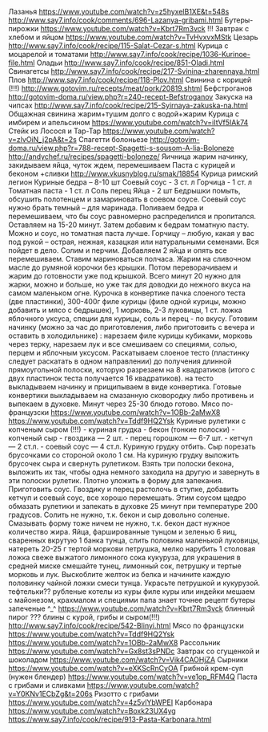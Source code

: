 Лазанья
	https://www.youtube.com/watch?v=z5hyxelB1XE&t=548s
	http://www.say7.info/cook/comments/696-Lazanya-gribami.html
Бутеры-пирожки
	https://www.youtube.com/watch?v=Kbrt7Rm3vck !!!
Завтрак с хлебом и яйцом
	https://www.youtube.com/watch?v=TvHvxvxMStk
Цезарь
	http://www.say7.info/cook/recipe/115-Salat-Cezar-s.html
Курица с моцарелой и томатами
	http://www.say7.info/cook/recipe/1036-Kurinoe-file.html
Оладьи
	http://www.say7.info/cook/recipe/851-Oladi.html
Свинагетсы
	http://www.say7.info/cook/recipe/217-Svinina-zharennaya.html
Плов
	http://www.say7.info/cook/recipe/118-Plov.html
Свинина с корицей (!!!)
	http://www.gotovim.ru/recepts/meat/pork/20819.shtml
Бефстроганов
	http://gotovim-doma.ru/view.php?r=240-recept-Befstroganov
Закуска на чипсах
	http://www.say7.info/cook/recipe/215-Syirnaya-zakuska-na.html
Общажная свинина
	жарим+тушим долго с водой+жарим
Курица с имбирем и апельсином
	https://www.youtube.com/watch?v=iItVf5IAk74
Стейк из Лосося и Тар-Тар
	https://www.youtube.com/watch?v=zlvOiN_j2pA&t=2s
Спагетти болоньезе
	http://gotovim-doma.ru/view.php?r=788-recept-Spagetti-s-sousom-A-lia-Boloneze
	http://andychef.ru/recipes/spagetti-boloneze/
Яичница
	жарим начинку, закидываем яйца, чуток ждем, перемешиваем
Паста с курицей и беконом +сливки
	http://www.vkusnyblog.ru/smak/18854
Курица римский легион
	Куриные бедра – 8-10 шт
	Соевый соус - 3 ст. л
	Горчица - 1 ст. л
	Томатная паста - 1 ст. л
	Соль перец
	Яйца - 2 шт
	Бедрышки помыть, обсушить полотенцем и замариновать в соевом соусе. Соевый соус нужно брать темный – для маринада. Поливаем бедра и перемешиваем, 
	что бы соус равномерно распределился и пропитался. Оставляем на 15-20 минут.
	Затем добавим к бедрам томатную пасту. Можно и соус, но томатная паста лучше. Горчицу – любую, какая у вас под рукой – острая, нежная, казацкая 
	или натуральными семенами. Вся пойдет в дело.
	Солим и перчим. Добавляем 2 яйца и опять все перемешиваем. Ставим мариноваться полчаса. Жарим на сливочном масле до румяной корочки без крышки.
	Потом переворачиваем и жарим до готовности уже под крышкой. Всего минут 20 нужно для жарки, можно и больше, но уже так для доводки до нежного 
	вкуса на самом маленьком огне.
Курочка в конвертике
	пачка слоеного теста (две пластинки),
	300-400г филе курицы (филе одной курицы, можно добавить и мясо с бедрышек),
	1 морковь, 
	2-3 луковицы,
	1 ст. ложка яблочного уксуса,
	специи для курицы,
	соль и перец - по вкусу.
	Готовим начинку (можно за час до приготовления, либо приготовить с вечера и оставить в холодильнике) :
	нарезаем филе курицы кубиками, морковь через терку, нарезаем лук и все смешиваем со специями, солью, перцем и яблочным уксусом.
	Раскатываем слоеное тесто (пластинку следует раскатать в одном направлении) до получения длинной прямоугольной полоски, которую разрезаем на 8 
	квадратиков (итого с двух пластинок теста получается 16 квадратиков).
	на тесто выкладываем начинку и прищипываем в виде конвертика. Готовые конвертики выкладываем на смазанную сковородку либо противень и выпекаем 
	в духовке. Минут через 25-30 блюдо готово.
Мясо по-французски
	https://www.youtube.com/watch?v=1OBb-2aMwX8
	https://www.youtube.com/watch?v=Tddf9HQ2Ysk
Куриные рулетики с копченым сыром (!!!)
	- куриная грудка
	- бекон (тонкие полоски)
	- копченый сыр
	- гвоздика — 2 шт. 
	- перец горошком — 6-7 шт.
	- кетчуп — 2 ст.л.
	- соевый соус — 4 ст.л.
	Куриную грудку отбить. Сыр порезать брусочками со стороной около 1 см. На куриную грудку выложить брусочек сыра и свернуть рулетиком. 
	Взять три полоски бекона, выложить их так, чтобы одна немного заходила на другую и завернуть в эти полоски рулетик. Плотно уложить в форму для 
	запекания.
	Приготовить соус. Гвоздику и перец растолочь в ступке, добавить кетчуп и соевый соус, все хорошо перемешать. Этим соусом щедро обмазать рулетики 
	и запекать в духовке 25 минут при температуре 200 градусов. Солить не нужно, т.к. бекон и сыр довольно соленые.
	Смазывать форму тоже ничем не нужно, т.к. бекон даст нужное количество жира.
Яйца, фаршированные тунцом и зеленью
	6 яиц, сваренных вкрутую
	1 банка тунца, слить
	половина маленькой луковицы, натереть
	20-25 г тертой моркови
	петрушка, мелко нарубить
	1 столовая ложка свеже выжатого лимонного сока
	кукуруза, для украшения
	в средней миске смешайте тунец, лимонный сок, петрушку и тертые морковь и лук. Выскоблите желток из белка и начините каждую половинку чайной 
	ложки смеси тунца. Украсьте петрушкой и кукурузой.
тефтельки??
рубленые котелы из куры
	филе куры или индейки мешаем с майонезом, крахмалом и специями
	папа знает точнее рецепт
бутеры запеченые ^_^
	https://www.youtube.com/watch?v=Kbrt7Rm3vck
блинный пирог
	???
блины с курой, грибы и сыром(!!!)
	http://www.say7.info/cook/recipe/542-Blinyi.html
Мясо по французски
  https://www.youtube.com/watch?v=Tddf9HQ2Ysk
  https://www.youtube.com/watch?v=1OBb-2aMwX8
Рассольник
  https://www.youtube.com/watch?v=Gx8st3sPNDc
Завтрак со сгущенкой и шоколадом
  https://www.youtube.com/watch?v=Vik4CAOHjZA
Сырники
  https://www.youtube.com/watch?v=eXKScRnCyOA
Грибной крем-суп (нужен блендер)
  https://www.youtube.com/watch?v=ve1op_RFM4Q
Паста с грибами и сливками
  https://www.youtube.com/watch?v=Y0KNv1ECbZg&t=206s
Ризотто с грибами
  https://www.youtube.com/watch?v=4z5vlYbWPEI
Карбонара
  https://www.youtube.com/watch?v=Boxk23UX4yg
  https://www.say7.info/cook/recipe/913-Pasta-Karbonara.html
